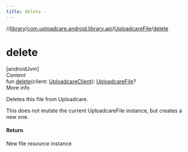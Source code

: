```yaml
---
title: delete -
---
```

//[library](../../index.md)/[com.uploadcare.android.library.api](../index.md)/[UploadcareFile](index.md)/[delete](delete.md)



# delete  
[androidJvm]  
Content  
fun [delete](delete.md)(client: [UploadcareClient](../-uploadcare-client/index.md)): [UploadcareFile](index.md)?  
More info  


Deletes this file from Uploadcare.



This does not mutate the current UploadcareFile instance, but creates a new one.



#### Return  


New file resource instance

  



